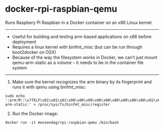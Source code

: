 # docker-rpi-raspbian-qemu

Runs Raspbery Pi Raspbian in a Docker container on an x86 Linux kernel.

---

* Useful for building and testing arm-based applications on x86 before deployment
* Requires a linux kernel with binfmt_misc (but can be run through boot2docker on OSX)
* Because of the way the filesystem works in Docker, we can't just mount qemu-arm-static as a volume – it needs to be in the container file system

---

1. Make sure the kernel recognizes the arm binary by its fingerprint and runs it with qemu using binfmt_misc:

```shell
sudo echo ':arm:M::\x7fELF\x01\x01\x01\x00\x00\x00\x00\x00\x00\x00\x00\x00\x02\x00\x28\x00:\xff\xff\xff\xff\xff\xff\xff\x00\xff\xff\xff\xff\xff\xff\xff\xff\xfe\xff\xff\xff:/usr/bin/qemu-arm-static:' > /proc/sys/fs/binfmt_misc/register
```

2. Run the Docker image:

```shell
docker run -it monsendag/rpi-raspbian-qemu /bin/bash
```
